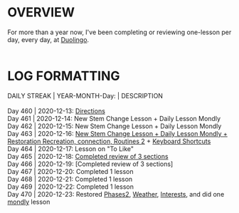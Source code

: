 # OVERVIEW 
For more than a year now, I've been completing or reviewing one-lesson per day, every day, at [Duolingo](https://www.duolingo.com/profile/EO4wellnes).<br> 
<br>
# LOG FORMATTING 
DAILY STREAK | YEAR-MONTH-Day: | DESCRIPTION <br>
<br>
Day 460 | 2020-12-13: [Directions](https://github.com/EO4wellness/T-I-L/blob/main/DUOlingo/espanol/directions.md)<br>
Day 461 | 2020-12-14: New Stem Change Lesson + Daily Lesson Mondly <br>
Day 462 | 2020-12-15: New Stem Change Lesson + Daily Lesson Mondly <br>
Day 463 | 2020-12-16: [New Stem Change Lesson + Daily Lesson Mondly + Restoration Recreation, connection, Routines 2](https://github.com/EO4wellness/T-I-L/blob/main/polyglot/espa%C3%B1ol/study-sessions/2020-12-16.md) + [Keyboard Shortcuts](https://github.com/EO4wellness/T-I-L/blob/main/polyglot/espa%C3%B1ol/keyboard-shortcuts.md) <br>
Day 464 | 2020-12-17: Lesson on "To Like" <br>
Day 465 | 2020-12-18: [Completed review of 3 sections](https://github.com/EO4wellness/T-I-L/blob/main/polyglot/espa%C3%B1ol/study-sessions/2020-12-18.md)<br>
Day 466 | 2020-12-19: [Completed review of 3 sections]<br>
Day 467 | 2020-12-20: Completed 1 lesson<br>
Day 468 | 2020-12-21: Completed 1 lesson<br>
Day 469 | 2020-12-22: Completed 1 lesson<br>
Day 470 | 2020-12-23: Restored [Phases2](https://github.com/EO4wellness/T-I-L/blob/main/polyglot/espa%C3%B1ol/Castle-2/Phrases2.md), [Weather](https://github.com/EO4wellness/T-I-L/blob/main/polyglot/espa%C3%B1ol/Castle-3/Weather.md), [Interests](https://github.com/EO4wellness/T-I-L/blob/main/polyglot/espa%C3%B1ol/Castle-3/Interests2.md), and did one [mondly](https://github.com/EO4wellness/T-I-L/blob/main/polyglot/espa%C3%B1ol/study-sessions/2020-12-23-terms.md) lesson<br>
